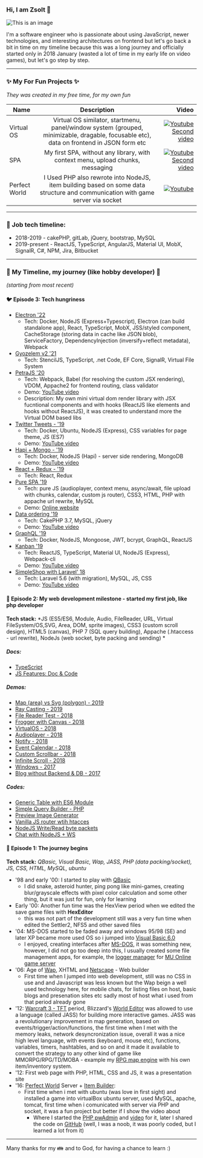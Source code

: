 ### Hi, I am Zsolt 👋


![This is an image](https://avatars.githubusercontent.com/u/17709504?s=400&u=bc3401ab38916c68f8bee1fbd2c6a63038a34c61&v=4)

I'm a software engineer who is passionate about using JavaScript, newer technologies, and interesting architectures on frontend but let's go back a bit in time on my timeline because this was a long journey and officially started only in 2018 January (wasted a lot of time in my early life on video games), but let's go step by step.

---------------------------

### ✨ My For Fun Projects ✨
*They was created in my free time, for my own fun*

| Name          | Description   | Video |
| ------------- |:-------------:| -----:|
| Virtual OS    | Virtual OS similator, startmenu, panel/window system (grouped, minimizable, dragable, focusable etc), data on frontend in JSON form etc | [![Youtube](https://img.youtube.com/vi/MmRIz1DIXpw/0.jpg)](https://www.youtube.com/watch?v=MmRIz1DIXpw) [Second video](https://www.youtube.com/watch?v=JaySne9o-Mw) |
| SPA           | My first SPA, without any library, with context menu, upload chunks, messaging  |  [![Youtube](https://img.youtube.com/vi/fczq-wxB0kA/0.jpg)](https://www.youtube.com/watch?v=fczq-wxB0kA) [Second video](https://www.youtube.com/watch?v=-gvEvySDRqQ) |
| Perfect World | I Used PHP also rewrote into NodeJS, item building based on some data structure and communication with game server via socket | [![Youtube](https://img.youtube.com/vi/8ol53henQ08/0.jpg)](https://www.youtube.com/watch?v=8ol53henQ08?t=154) |

---------------------------

### 👯 Job tech timeline:
* 2018-2019 - cakePHP, gitLab, jQuery, bootstrap, MySQL
* 2019-present - ReactJS, TypeScript, AngularJS, Material UI, MobX, SignalR, C#, NPM, Jira, Bitbucket

---------------------------


### 🌱 My Timeline, my journey (like hobby developer) 🌱
*(starting from most recent)*

#### 🐦 Episode 3: Tech hungriness
 * [Electron '22](https://github.com/shadowvzs/electron)
    * Tech: Docker, NodeJS (Express+Typescript), Electron (can build standalone app), React, TypeScript, MobX, JSS/styled component, CacheStorage (storing data in cache like JSON blob), ServiceFactory, DependencyInjection (inversify+reflect metadata), Webpack
 * [Gyozelem v2 '21](https://github.com/shadowvzs/gyozelem2)
    * Tech: StencilJS, TypeScript, .net Code, EF Core, SignalR, Virtual File System
 * [PetraJS '20](https://github.com/shadowvzs/petraJS)
    * Tech: Webpack, Babel (for resolving the custom JSX rendering), VDOM, Appache2 for frontend routing, class validator
    * Demo: [YouTube video](https://www.youtube.com/watch?v=wQ3fWnJ3C70)
    * Description: My own mini virtual dom render library with JSX fucntional components and with hooks (ReactJS like elements and hooks without ReactJS), it was created to understand more the Virtual DOM based libs
 * [Twitter Tweets - '19](https://github.com/shadowvzs/twitter-tweets)
     * Tech: Docker, Ubuntu, NodeJS (Express), CSS variables for page theme, JS (ES7)
     * Demo: [YouTube video](https://www.youtube.com/watch?v=_Cw6tPMWiT4)
 * [Hapi + Mongo - '19](https://github.com/shadowvzs/hapi-mongo)
     * Tech: Docker, NodeJS (Hapi) - server side rendering, MongoDB
     * Demo: [YouTube video](https://www.youtube.com/watch?v=gqQ_bPn8niY)
 * [React + Redux - '19](https://github.com/shadowvzs/react-shop)
     * Tech: React, Redux
 * [Pure SPA '19](https://github.com/shadowvzs/SPA)
     * Tech: pure JS (audioplayer, context menu, async/await, file upload with chunks, calendar, custom js router), CSS3, HTML, PHP with appache url rewrite, MySQL
     * Demo: [Online website](https://gyozelem.ro/)
 * [Data ordering '19](https://github.com/shadowvzs/sort-table)
     * Tech: CakePHP 3.7, MySQL, jQuery
     * Demo: [YouTube video](https://www.youtube.com/watch?v=56bToLILT7E)
 * [GraphQL '19](https://github.com/shadowvzs/graphQL)
     * Tech: Docker, NodeJS, Mongoose, JWT, bcrypt, GraphQL, ReactJS
 * [Kanban '19](https://github.com/shadowvzs/kanban)
     * Tech: ReactJS, TypeScript, Material UI, NodeJS (Express), Webpack-cli
     * Demo: [YouTube video](https://www.youtube.com/watch?v=pit07rnM9wM)
 * [SimpleShop with Laravel' 18](https://github.com/shadowvzs/SimpleShop)
     * Tech: Laravel 5.6 (with migration), MySQL, JS, CSS
     * Demo: [YouTube video](https://www.youtube.com/watch?v=wIVa8VfE7oc)

#### 🐜 Episode 2: My web development milestone - started my first job, like php developer 
**Tech stack:** *JS (ES5/ES6, Module, Audio, FileReader, URL, Virtual FileSystem/OS,SVG, Area, DOM, sprite images), CSS3 (custom scroll design), HTML5 (canvas), PHP 7 (SQL query building), Appache (.htaccess - url rewrite), NodeJs (web socket, byte packing and sending) *
##### Docs:
 * [TypeScript](https://github.com/shadowvzs/typescript)
 * [JS Features: Doc & Code](https://github.com/shadowvzs/Javascript)
##### Demos:
 * [Map (area) vs Svg (polygon) - 2019](https://shadowvzs.github.io/svg-polygon/)
 * [Ray Casting - 2019](https://shadowvzs.github.io/rayCasting/)
 * [File Reader Test - 2018](https://shadowvzs.github.io/file-reader/)
 * [Frogger with Canvas - 2018](https://shadowvzs.github.io/arcade/)
 * [VirtualOS - 2018](https://shadowvzs.github.io/virtualos/)
 * [Audioplayer - 2018](https://shadowvzs.github.io/audioplayer/advanced)
 * [Notify - 2018](https://shadowvzs.github.io/notify)
 * [Event Calendar - 2018](https://shadowvzs.github.io/calendar)
 * [Custom Scrollbar - 2018](https://shadowvzs.github.io/custom_v_scrollbar)
 * [Infinite Scroll - 2018](https://shadowvzs.github.io/infinityscroll)
 * [Windows - 2017](https://shadowvzs.github.io/windows)
 * [Blog without Backend & DB - 2017](https://shadowvzs.github.io/smartboard)
##### Codes:
 * [Generic Table with ES6 Module](https://github.com/shadowvzs/generic-table-vanilla-js)
 * [Simple Query Builder - PHP](https://github.com/shadowvzs/query-builder)
 * [Preview Image Generator](https://github.com/shadowvzs/preview-generator)
 * [Vanilla JS router wtih htacces](https://github.com/shadowvzs/js-router)
 * [NodeJS Write/Read byte packets](https://github.com/shadowvzs/pwTools)
 * [Chat with NodeJS + WS](https://github.com/shadowvzs/chat)
 
#### 🐌 Episode 1: The journey begins
**Tech stack:** *QBasic, Visual Basic, Wap, JASS, PHP (data packing/socket), JS, CSS, HTML, MySQL, ubuntu*
- '98 and early '00: I started to play with [QBasic](https://en.wikipedia.org/wiki/QBasic)
   - I did snake, asteroid hunter, ping pong like mini-games, creating blur/grayscale effects with pixel color calculation and some other thing, but it was just for fun, only for learning
- Early '00: Another fun time was the HexView period when we edited the save game files with **HexEditor**
   - this was not part of the development still was a very fun time when edited the Settler2, NFS5 and other saved files
- '04: MS-DOS started to be faded away and windows 95/98 (SE) and later XP became more used OS so i jumped into [Visual Basic 6.0](https://en.wikipedia.org/wiki/Visual_Basic_(classic))
   - I enjoyed, creating interfaces after [MS-DOS](https://en.wikipedia.org/wiki/MS-DOS), it was something new, however, I did not go too deep into this, I usually created some file management apps, for example, the [logger manager](https://forum.ragezone.com/f196/muonline-log-file-size-screen-338390/) for [MU Online game server](https://forum.ragezone.com/f198/)
- '06: Age of [Wap](http://csc.columbusstate.edu/summers/Research/Wireless/WAPvsWeb.html), XHTML and [Netscape](https://en.wikipedia.org/wiki/Netscape_Communicator) - Web builder
   - First time when I jumped into web development, still was no CSS in use and and Javascript was less known but the Wap beign a well used technology here, for mobile chats, for listing files on host, basic blogs and presenation sites etc sadly most of host what i used from that period already gone
- '12: [Warcraft 3 - TFT](https://en.wikipedia.org/wiki/Warcraft_III:_The_Frozen_Throne) period, Blizzard's [World Editor](https://wowpedia.fandom.com/wiki/Warcraft_III_World_Editor) was allowed to use a language (called JASS) for building more interactive games. 
JASS was a revolutionary improvement in map generation, based on events/trigger/action/functions, the first time when I met with the memory leaks, network desyncronization issue, overall it was a nice high level language, with events (keyboard, mouse etc), functions, variables, timers, hashtables, and so on and it made it available to convert the strategy to any other kind of game like MMORPG/RPG/TD/MOBA - example my [RPG map engine](https://www.hiveworkshop.com/threads/mui-full-screen-inventory-and-shop-custom-item.230191/) with his own item/inventory system.
- '12: First web page with PHP, HTML, CSS and JS, it was a presentation site
- '16: [Perfect World](https://en.wikipedia.org/wiki/Perfect_World_(video_game)) Server + [Item Builder](https://github.com/shadowvzs/pwAdmin): 
   - First time when i met with ubuntu (was love in first sight) and installed a game into virtualBox ubuntu server, used MySQL, apache, tomcat, first time when i comunicated with server via PHP and socket, it was a fun project but better if I show the video about 
       - Where I started the [PHP pwAdmin](https://forum.ragezone.com/f752/php-based-pwadmin-1122225/) and [video](https://www.youtube.com/watch?v=if9Y9zaPHDQ) for it, later I shared the code on [GitHub](https://github.com/shadowvzs/pwAdmin) (well, I was a noob, it was poorly coded, but I learned a lot from it)

-------------------------
Many thanks for my 👪 and to God, for having a chance to learn :) 
 
<!--
**shadowvzs/shadowvzs** is a ✨ _special_ ✨ repository because its `README.md` (this file) appears on your GitHub profile.

Here are some ideas to get you started:

- 🔭 I’m currently working on ...
- 🌱 I’m currently learning ...
- 👯 I’m looking to collaborate on ...
- 🤔 I’m looking for help with ...
- 💬 Ask me about ...
- 📫 How to reach me: ...
- 😄 Pronouns: ...
- ⚡ Fun fact: ...
-->
